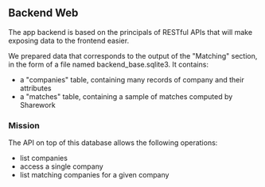 ## Backend Web

The app backend is based on the principals of RESTful APIs that will make exposing data to the frontend easier.

We prepared data that corresponds to the output of the "Matching" section, in the form of a file named backend_base.sqlite3.
It contains:

- a "companies" table, containing many records of company and their attributes
- a "matches" table, containing a sample of matches computed by Sharework

### Mission

The API on top of this database allows the following operations:

- list companies
- access a single company
- list matching companies for a given company



